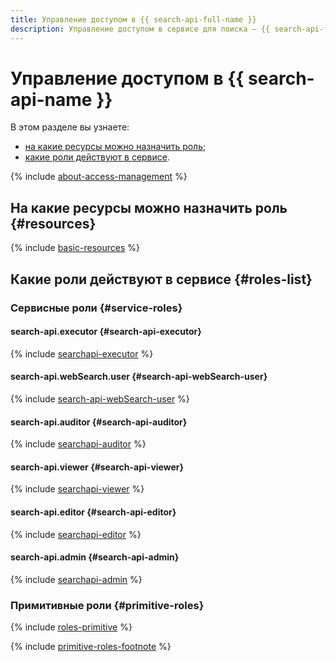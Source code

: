 ```yaml
---
title: Управление доступом в {{ search-api-full-name }}
description: Управление доступом в сервисе для поиска — {{ search-api-full-name }}. В разделе описано, на какие ресурсы можно назначить роль, какие роли действуют в сервисе, какие роли необходимы для того или иного действия.
---
```


# Управление доступом в {{ search-api-name }}

В этом разделе вы узнаете:
* [на какие ресурсы можно назначить роль](#resources);
* [какие роли действуют в сервисе](#roles-list).

{% include [about-access-management](../../_includes/iam/about-access-management.md) %}

## На какие ресурсы можно назначить роль {#resources}

{% include [basic-resources](../../_includes/iam/basic-resources-for-access-control.md) %}

## Какие роли действуют в сервисе {#roles-list}

### Сервисные роли {#service-roles}

#### search-api.executor {#search-api-executor}

{% include [searchapi-executor](../../_roles/search-api/executor.md) %}

#### search-api.webSearch.user {#search-api-webSearch-user}

{% include [search-api-webSearch-user](../../_roles/search-api/webSearch/user.md) %}

#### search-api.auditor {#search-api-auditor}

{% include [searchapi-auditor](../../_roles/search-api/auditor.md) %}

#### search-api.viewer {#search-api-viewer}

{% include [searchapi-viewer](../../_roles/search-api/viewer.md) %}

#### search-api.editor {#search-api-editor}

{% include [searchapi-editor](../../_roles/search-api/editor.md) %}

#### search-api.admin {#search-api-admin}

{% include [searchapi-admin](../../_roles/search-api/admin.md) %}

### Примитивные роли {#primitive-roles}

{% include [roles-primitive](../../_includes/roles-primitive.md) %}

{% include [primitive-roles-footnote](../../_includes/primitive-roles-footnote.md) %}